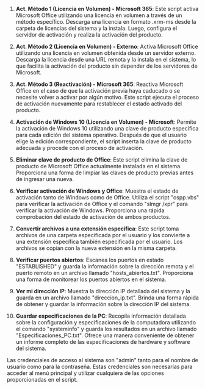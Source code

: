 1. **Act. Método 1 (Licencia en Volumen) - Microsoft 365**: Este script activa Microsoft Office utilizando una licencia en volumen a través de un método específico. Descarga una licencia en formato .xrm-ms desde la carpeta de licencias del sistema y la instala. Luego, configura el servidor de activación y realiza la activación del producto.

2. **Act. Método 2 (Licencia en Volumen) - Externo**: Activa Microsoft Office utilizando una licencia en volumen obtenida desde un servidor externo. Descarga la licencia desde una URL remota y la instala en el sistema, lo que facilita la activación del producto sin depender de los servidores de Microsoft.

3. **Act. Método 3 (Reactivación) - Microsoft 365**: Reactiva Microsoft Office en el caso de que la activación previa haya caducado o se necesite volver a activar por algún motivo. Este script ejecuta el proceso de activación nuevamente para restablecer el estado activado del producto.

4. **Activación de Windows 10 (Licencia en Volumen) - Microsoft**: Permite la activación de Windows 10 utilizando una clave de producto específica para cada edición del sistema operativo. Después de que el usuario elige la edición correspondiente, el script inserta la clave de producto adecuada y procede con el proceso de activación.

5. **Eliminar clave de producto de Office**: Este script elimina la clave de producto de Microsoft Office actualmente instalada en el sistema. Proporciona una forma de limpiar las claves de producto previas antes de ingresar una nueva.

6. **Verificar activación de Windows y Office**: Muestra el estado de activación tanto de Windows como de Office. Utiliza el script "ospp.vbs" para verificar la activación de Office y el comando "slmgr /xpr" para verificar la activación de Windows. Proporciona una rápida comprobación del estado de activación de ambos productos.

7. **Convertir archivos a una extensión específica**: Este script toma archivos de una carpeta especificada por el usuario y los convierte a una extensión específica también especificada por el usuario. Los archivos se copian con la nueva extensión en la misma carpeta.

8. **Verificar puertos abiertos**: Escanea los puertos en estado "ESTABLISHED" y guarda la información sobre la dirección remota y el puerto remoto en un archivo llamado "hosts_abiertos.txt". Proporciona una forma de monitorear los puertos abiertos en el sistema.

9. **Ver mi dirección IP**: Muestra la dirección IP detallada del sistema y la guarda en un archivo llamado "direccion_ip.txt". Brinda una forma rápida de obtener y guardar la información sobre la dirección IP del sistema.

10. **Guardar especificaciones de la PC**: Recopila información detallada sobre la configuración y especificaciones de la computadora utilizando el comando "systeminfo" y guarda los resultados en un archivo llamado "Especificaciones_PC.txt". Ofrece una manera conveniente de obtener un informe completo de las especificaciones de hardware y software del sistema.

Las credenciales de acceso al sistema son "admin" tanto para el nombre de usuario como para la contraseña. Estas credenciales son necesarias para acceder al menú principal y utilizar cualquiera de las opciones proporcionadas en el script.
